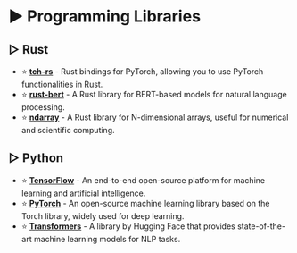 # ► Programming Libraries

## ▷ Rust

* ⭐ **[tch-rs](https://github.com/LaurentMazare/tch-rs)** - Rust bindings for PyTorch, allowing you to use PyTorch functionalities in Rust.
* ⭐ **[rust-bert](https://github.com/ssbuild/rust-bert)** - A Rust library for BERT-based models for natural language processing.
* ⭐ **[ndarray](https://github.com/rust-ndarray/ndarray)** - A Rust library for N-dimensional arrays, useful for numerical and scientific computing.

## ▷ Python

* ⭐ **[TensorFlow](https://www.tensorflow.org)** - An end-to-end open-source platform for machine learning and artificial intelligence.
* ⭐ **[PyTorch](https://pytorch.org)** - An open-source machine learning library based on the Torch library, widely used for deep learning.
* ⭐ **[Transformers](https://huggingface.co/transformers)** - A library by Hugging Face that provides state-of-the-art machine learning models for NLP tasks.
